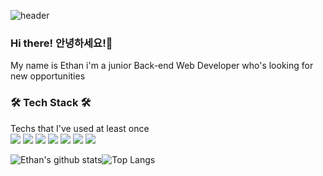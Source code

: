 
![header](https://capsule-render.vercel.app/api?type=wave&color=auto&height=150&section=header&text=%20Welcome&fontSize=60)
### Hi there! 안녕하세요!👋

My name is Ethan i'm a junior Back-end Web Developer who's looking for new opportunities


### 🛠 Tech Stack 🛠
Techs that I've used at least once      
<img src="https://img.shields.io/badge/JAVA-007396?style=flat&logo=java&logoColor=white"> <img src="https://img.shields.io/badge/Spring-6DB33F?style=flat&logo=Spring&logoColor=white"> <img src="https://img.shields.io/badge/oracle-F80000?style=flat&logo=oracle&logoColor=white"> <img src="https://img.shields.io/badge/JavaScript-F7DF1E?style=flat&logo=javascript&logoColor=black"> <img src="https://img.shields.io/badge/jQuery-0769AD?style=flat&logo=jquery&logoColor=white"> <img src="https://img.shields.io/badge/HTML-E34F26?style=flat&logo=html5&logoColor=white"> <img src="https://img.shields.io/badge/CSS3-007396?style=flat-square&logo=CSS3&logoColor=white"/></a>

</center>

![Ethan's github stats](https://github-readme-stats.vercel.app/api?username=ethan3011&show_icons=true&theme=dracula)![Top Langs](https://github-readme-stats.vercel.app/api/top-langs/?username=ethan3011&layout=compact&theme=dracula)
